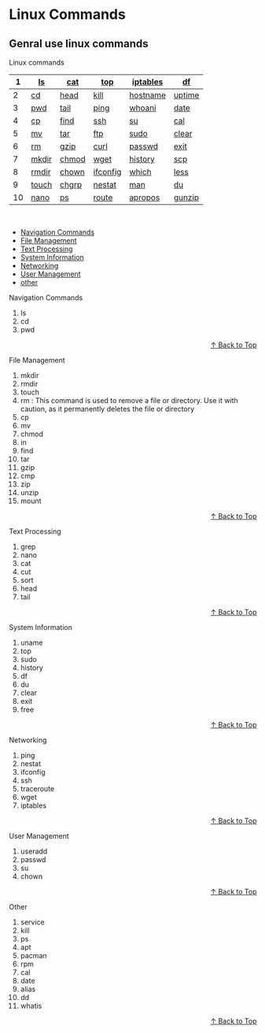 #  Linux Commands
## Genral use linux commands


<span id="top">Linux commands</span>


|1 | [ls](#1)  | [cat](#20)   | [top](#21)     | [iptables](#31) | [df](#40)     |
|--|-----------|--------------|----------------|-----------------|---------------|
|2 | [cd](#2)  | [head](#11)  | [kill](#22)    | [hostname](#32) | [uptime](#41) |
|3 | [pwd](#3) | [tail](#12)  | [ping](#23)    | [whoani](#33)   | [date](#42)   |
|4 | [cp](#4)  | [find](#13)  | [ssh](#24)     | [su](#50)       | [cal](#43)    |
|5 | [mv](#5)  | [tar](#14)   | [ftp](#25)     | [sudo](#34)     | [clear](#44)  |
|6 | [rm](#6)  | [gzip](#15)  | [curl](#26)    | [passwd](#35)   | [exit](#45)   |
|7 |[mkdir](#7)| [chmod](#16) | [wget](#27)    | [history](#36)  | [scp](#46)    |
|8 |[rmdir](#8)| [chown](#17) | [ifconfig](#28)| [which](#37)    | [less](#47)   |
|9 |[touch](#9)| [chgrp](#18) | [nestat](#29)  | [man](#38)      | [du](#48)     |
|10|[nano](#10)| [ps](#19)    | [route](#30)   | [apropos](#39)  | [gunzip](#49) |

<br>


- [Navigation Commands](#nav)
- [File Management](#fs)
- [Text Processing](#tp)
- [System Information](#sf)
- [Networking](#nw)
- [User Management](#um)
- [other](#o)

<span id='nav'>Navigation Commands<span>
<br>
<ol>
<li> <span id="1">ls</span> </li>
<li> <span id="2">cd</span> </li>
<li> <span id="3">pwd</span> </li>
</ol>

<p align='right'><a href="#top">&#8593; Back to Top</a></p>

<span id='fs'>File Management<span>
<ol>
<li><span id="7">mkdir</span></li>
<li><span id="8">rmdir</span></li>
<li><span id="9">touch</span></li>
<li><span id="6">rm :</span> This command is used to remove a file or directory. Use it with caution, as it permanently deletes the file or directory</li>
<li><span id="4">cp</span></li>
<li><span id="5">mv</span></li>
<li><span id="16">chmod</span></li>
<li><span id="">in</span></li>
<li><span id="">find</span></li>
<li><span id="">tar</span></li>
<li><span id="">gzip</span></li>
<li><span id="">cmp</span></li>
<li><span id="">zip</span></li>
<li><span id="">unzip</span></li>
<li><span id="">mount</span></li>
</ol>

<p align='right'><a href="#top">&#8593; Back to Top</a></p>

<span id='ts'>Text Processing<span>
<ol>
<li><span id="">grep</span></li>
<li><span id="10">nano</span></li>
<li><span id="">cat</span></li>
<li><span id="">cut</span></li>
<li><span id="">sort</span></li>
<li><span id="">head</span></li>
<li><span id="">tail</span></li>
</ol>

<p align='right'><a href="#top">&#8593; Back to Top</a></p>

<span id='sf'>System Information<span>
<ol>
<li><span id="">uname</span></li>
<li><span id="21">top</span></li>
<li><span id="">sudo</span></li>
<li><span id="">history</span></li>
<li><span id="">df</span></li>
<li><span id="">du</span></li>
<li><span id="">clear</span></li>
<li><span id="">exit</span></li>
<li><span id="">free</span></li>
</ol>

<p align='right'><a href="#top">&#8593; Back to Top</a></p>

<span id='nw'>Networking<span>
<ol>
<li><span id="">ping</span></li>
<li><span id="">nestat</span></li>
<li><span id="">ifconfig</span></li>
<li><span id="">ssh</span></li>
<li><span id="">traceroute</span></li>
<li><span id="">wget</span></li>
<li><span id="">iptables</span></li>
</ol>

<p align='right'><a href="#top">&#8593; Back to Top</a></p>

<span id='um'>User Management<span>
<ol>
<li><span id="">useradd</span></li>
<li><span id="">passwd</span></li>
<li><span id="">su</span></li>
<li><span id="">chown</span></li>
</ol>

<p align='right'><a href="#top">&#8593; Back to Top</a></p>

<span id='o'>Other<span>
<ol>
<li><span id="">service</span></li>
<li><span id="22">kill</span></li>
<li><span id="22">ps</span></li>
<li><span id="">apt</span></li>
<li><span id="22">pacman</span></li>
<li><span id="22">rpm</span></li>
<li><span id="22">cal</span></li>
<li><span id="">date</span></li>
<li><span id="">alias</span></li>
<li><span id="">dd</span></li>
<li><span id="">whatis</span></li>
</ol>

<p align='right'><a href="#top">&#8593; Back to Top</a></p>



